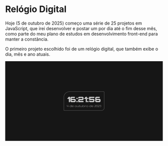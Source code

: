 # Relógio Digital
Hoje (5 de outubro de 2025) começo uma série de 25 projetos em JavaScript, que irei desenvolver e postar um por dia até o fim desse mês, como parte do meu plano de estudos em desenvolvimento front-end para manter a constância. 

O primeiro projeto escolhido foi de um relógio digital, que também exibe o dia, mês e ano atuais.

<img src="https://github.com/marianna-de-oliveira/digital-clock/blob/main/digital-clock/screen.png">

